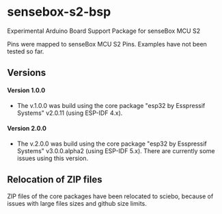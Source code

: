 # sensebox-s2-bsp
Experimental Arduino Board Support Package for senseBox MCU S2

Pins were mapped to senseBox MCU S2 Pins. Examples have not been tested so far.

## Versions
#### Version 1.0.0
- The v.1.0.0 was build using the core package "esp32 by Esspressif Systems" v2.0.11 (using ESP-IDF 4.x).

#### Version 2.0.0
- The v.2.0.0 was build using the core package "esp32 by Esspressif Systems" v3.0.0.alpha2 (using ESP-IDF 5.x). There are currently some issues using this version.

## Relocation of ZIP files
ZIP files of the core packages have been relocated to sciebo, because of issues with large files sizes and github size limits.
